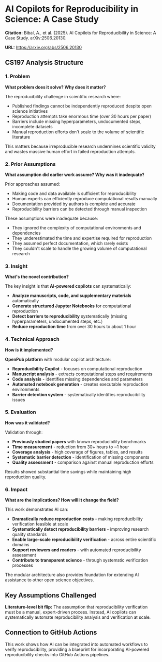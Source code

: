 # AI Copilots for Reproducibility in Science: A Case Study

**Citation:** Bibal, A., et al. (2025). AI Copilots for Reproducibility in Science: A Case Study. arXiv:2506.20130.

**URL:** https://arxiv.org/abs/2506.20130

## CS197 Analysis Structure

### 1. Problem
**What problem does it solve? Why does it matter?**

The reproducibility challenge in scientific research where:
- Published findings cannot be independently reproduced despite open science initiatives
- Reproduction attempts take enormous time (over 30 hours per paper)
- Barriers include missing hyperparameters, undocumented steps, incomplete datasets
- Manual reproduction efforts don't scale to the volume of scientific literature

This matters because irreproducible research undermines scientific validity and wastes massive human effort in failed reproduction attempts.

### 2. Prior Assumptions
**What assumption did earlier work assume? Why was it inadequate?**

Prior approaches assumed:
- Making code and data available is sufficient for reproducibility
- Human experts can efficiently reproduce computational results manually
- Documentation provided by authors is complete and accurate
- Reproducibility barriers can be detected through manual inspection

These assumptions were inadequate because:
- They ignored the complexity of computational environments and dependencies
- They underestimated the time and expertise required for reproduction
- They assumed perfect documentation, which rarely exists
- They couldn't scale to handle the growing volume of computational research

### 3. Insight
**What's the novel contribution?**

The key insight is that **AI-powered copilots** can systematically:
- **Analyze manuscripts, code, and supplementary materials** automatically
- **Generate structured Jupyter Notebooks** for computational reproduction
- **Detect barriers to reproducibility** systematically (missing hyperparameters, undocumented steps, etc.)
- **Reduce reproduction time** from over 30 hours to about 1 hour

### 4. Technical Approach
**How is it implemented?**

**OpenPub platform** with modular copilot architecture:
- **Reproducibility Copilot** - focuses on computational reproduction
- **Manuscript analysis** - extracts computational steps and requirements
- **Code analysis** - identifies missing dependencies and parameters
- **Automated notebook generation** - creates executable reproduction environments
- **Barrier detection system** - systematically identifies reproducibility issues

### 5. Evaluation
**How was it validated?**

Validation through:
- **Previously studied papers** with known reproducibility benchmarks
- **Time measurement** - reduction from 30+ hours to ~1 hour
- **Coverage analysis** - high coverage of figures, tables, and results
- **Systematic barrier detection** - identification of missing components
- **Quality assessment** - comparison against manual reproduction efforts

Results showed substantial time savings while maintaining high reproduction quality.

### 6. Impact
**What are the implications? How will it change the field?**

This work demonstrates AI can:
- **Dramatically reduce reproduction costs** - making reproducibility verification feasible at scale
- **Systematically detect reproducibility barriers** - improving research quality standards
- **Enable large-scale reproducibility verification** - across entire scientific domains
- **Support reviewers and readers** - with automated reproducibility assessment
- **Contribute to transparent science** - through systematic verification processes

The modular architecture also provides foundation for extending AI assistance to other open science objectives.

## Key Assumptions Challenged

**Literature-level bit flip:** The assumption that reproducibility verification must be a manual, expert-driven process. Instead, AI copilots can systematically automate reproducibility analysis and verification at scale.

## Connection to GitHub Actions

This work shows how AI can be integrated into automated workflows to verify reproducibility, providing a blueprint for incorporating AI-powered reproducibility checks into GitHub Actions pipelines.